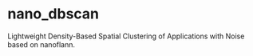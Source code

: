 # nano_dbscan
Lightweight Density-Based Spatial Clustering of Applications with Noise based on nanoflann.
